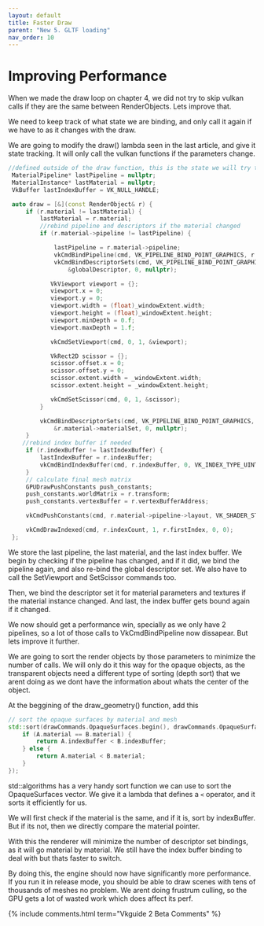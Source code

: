 ---layout: defaulttitle: Faster Drawparent: "New 5. GLTF loading"nav_order: 10---# Improving PerformanceWhen we made the draw loop on chapter 4, we did not try to skip vulkan calls if they are the same between RenderObjects. Lets improve that.We need to keep track of what state we are binding, and only call it again if we have to as it changes with the draw. We are going to modify the draw() lambda seen in the last article, and give it state tracking. It will only call the vulkan functions if the parameters change.```cpp//defined outside of the draw function, this is the state we will try to skip MaterialPipeline* lastPipeline = nullptr; MaterialInstance* lastMaterial = nullptr; VkBuffer lastIndexBuffer = VK_NULL_HANDLE; auto draw = [&](const RenderObject& r) {     if (r.material != lastMaterial) {         lastMaterial = r.material;         //rebind pipeline and descriptors if the material changed         if (r.material->pipeline != lastPipeline) {             lastPipeline = r.material->pipeline;             vkCmdBindPipeline(cmd, VK_PIPELINE_BIND_POINT_GRAPHICS, r.material->pipeline->pipeline);             vkCmdBindDescriptorSets(cmd, VK_PIPELINE_BIND_POINT_GRAPHICS,r.material->pipeline->layout, 0, 1,                 &globalDescriptor, 0, nullptr);            VkViewport viewport = {};            viewport.x = 0;            viewport.y = 0;            viewport.width = (float)_windowExtent.width;            viewport.height = (float)_windowExtent.height;            viewport.minDepth = 0.f;            viewport.maxDepth = 1.f;            vkCmdSetViewport(cmd, 0, 1, &viewport);            VkRect2D scissor = {};            scissor.offset.x = 0;            scissor.offset.y = 0;            scissor.extent.width = _windowExtent.width;            scissor.extent.height = _windowExtent.height;            vkCmdSetScissor(cmd, 0, 1, &scissor);         }         vkCmdBindDescriptorSets(cmd, VK_PIPELINE_BIND_POINT_GRAPHICS, r.material->pipeline->layout, 1, 1,             &r.material->materialSet, 0, nullptr);     }    //rebind index buffer if needed     if (r.indexBuffer != lastIndexBuffer) {         lastIndexBuffer = r.indexBuffer;         vkCmdBindIndexBuffer(cmd, r.indexBuffer, 0, VK_INDEX_TYPE_UINT32);     }     // calculate final mesh matrix     GPUDrawPushConstants push_constants;     push_constants.worldMatrix = r.transform;     push_constants.vertexBuffer = r.vertexBufferAddress;     vkCmdPushConstants(cmd, r.material->pipeline->layout, VK_SHADER_STAGE_VERTEX_BIT, 0, sizeof(GPUDrawPushConstants), &push_constants);     vkCmdDrawIndexed(cmd, r.indexCount, 1, r.firstIndex, 0, 0); };```We store the last pipeline, the last material, and the last index buffer.We begin by checking if the pipeline has changed, and if it did, we bind the pipeline again, and also re-bind the global descriptor set. We also have to call the SetViewport and SetScissor commands too.Then, we bind the descriptor set it for material parameters and textures if the material instance changed. And last, the index buffer gets bound again if it changed.We now should get a performance win, specially as we only have 2 pipelines, so a lot of those calls to VkCmdBindPipeline now dissapear. But lets improve it further.We are going to sort the render objects by those parameters to minimize the number of calls. We will only do it this way for the opaque objects, as the transparent objects need a different type of sorting (depth sort) that we arent doing as we dont have the information about whats the center of the object.At the beggining of the draw_geometry() function, add this```cpp// sort the opaque surfaces by material and meshstd::sort(drawCommands.OpaqueSurfaces.begin(), drawCommands.OpaqueSurfaces.end(), [](const auto& A, const auto& B) {    if (A.material == B.material) {        return A.indexBuffer < B.indexBuffer;    } else {        return A.material < B.material;    }});```std::algorithms has a very handy sort function we can use to sort the OpaqueSurfaces vector. We give it a lambda that defines a `<` operator, and it sorts it efficiently for us. We will first check if the material is the same, and if it is, sort by indexBuffer. But if its not, then we directly compare the material pointer.With this the renderer will minimize the number of descriptor set bindings, as it will go material by material. We still have the index buffer binding to deal with but thats faster to switch.By doing this, the engine should now have significantly more performance. If you run it in release mode, you should be able to draw scenes with tens of thousands of meshes no problem. We arent doing frustrum culling, so the GPU gets a lot of wasted work which does affect its perf.{% include comments.html term="Vkguide 2 Beta Comments" %}